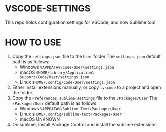 # VSCODE-SETTINGS
This repo holds configuration settings for VSCode, and now Sublime too!

# HOW TO USE
1. Copy the `settings.json` file to the `User` folder
The `settings.json` default path is as follows:
    - Windows `%APPDATA%\Code\User\settings.json`
    - macOS `$HOME/Library/Application\ Support/Code/User/settings.json`
    - Linux `$HOME/.config/Code/User/settings.json`
2. Either install extensions manually, or copy `.vscode` to a project and open the folder.
3. Copy the `Preferences.sublime-settings` file to the `/Packages/User`
The `/Packages/User` default path is as follows:
    - Windows `%APPDATA%\Sublime Text\Packages\User`
    - Linux `$HOME/.config/sublime-text/Packages/User`
    - macOS UNKNOWN
4. On sublime, Install Package Control and install the sublime extensions.
